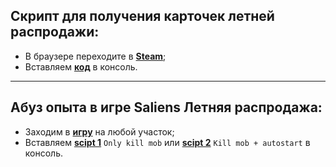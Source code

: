 ## Скрипт для получения карточек летней распродажи:
- В браузере переходите в **[Steam](http://store.steampowered.com/explore/)**;
- Вставляем **[код](https://github.com/donvardix/steam/blob/master/sales_cards.js)** в консоль.
---
## Абуз опыта в игре Saliens Летняя распродажа:
- Заходим в **[игру](https://steamcommunity.com/saliengame/play/)** на любой участок;
- Вставляем **[scipt 1](https://github.com/donvardix/steam/blob/master/sales_game_abuse/script1.js)** `Only kill mob` или **[scipt 2](https://github.com/donvardix/steam/blob/master/abuse.js)** `Kill mob + autostart` в консоль.
